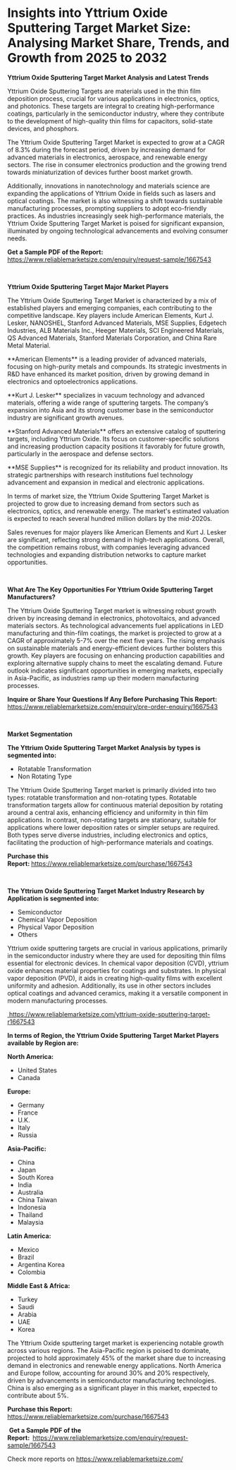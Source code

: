 <p><h1>Insights into Yttrium Oxide Sputtering Target Market Size: Analysing Market Share, Trends, and Growth from 2025 to 2032</h1></p><p><strong>Yttrium Oxide Sputtering Target Market Analysis and Latest Trends</strong></p>
<p><p>Yttrium Oxide Sputtering Targets are materials used in the thin film deposition process, crucial for various applications in electronics, optics, and photonics. These targets are integral to creating high-performance coatings, particularly in the semiconductor industry, where they contribute to the development of high-quality thin films for capacitors, solid-state devices, and phosphors.</p><p>The Yttrium Oxide Sputtering Target Market is expected to grow at a CAGR of 8.3% during the forecast period, driven by increasing demand for advanced materials in electronics, aerospace, and renewable energy sectors. The rise in consumer electronics production and the growing trend towards miniaturization of devices further boost market growth. </p><p>Additionally, innovations in nanotechnology and materials science are expanding the applications of Yttrium Oxide in fields such as lasers and optical coatings. The market is also witnessing a shift towards sustainable manufacturing processes, prompting suppliers to adopt eco-friendly practices. As industries increasingly seek high-performance materials, the Yttrium Oxide Sputtering Target Market is poised for significant expansion, illuminated by ongoing technological advancements and evolving consumer needs.</p></p>
<p><strong>Get a Sample PDF of the Report:&nbsp;</strong> <a href="https://www.reliablemarketsize.com/enquiry/request-sample/1667543?utm_campaign=2995&utm_medium=2&utm_source=Github&utm_content=ia&utm_term=08032025&utm_id=yttrium-oxide-sputtering-target">https://www.reliablemarketsize.com/enquiry/request-sample/1667543</a></p>
<p>&nbsp;</p>
<p><strong>Yttrium Oxide Sputtering Target Major Market Players</strong></p>
<p><p>The Yttrium Oxide Sputtering Target Market is characterized by a mix of established players and emerging companies, each contributing to the competitive landscape. Key players include American Elements, Kurt J. Lesker, NANOSHEL, Stanford Advanced Materials, MSE Supplies, Edgetech Industries, ALB Materials Inc., Heeger Materials, SCI Engineered Materials, QS Advanced Materials, Stanford Materials Corporation, and China Rare Metal Material.</p><p>**American Elements** is a leading provider of advanced materials, focusing on high-purity metals and compounds. Its strategic investments in R&D have enhanced its market position, driven by growing demand in electronics and optoelectronics applications.</p><p>**Kurt J. Lesker** specializes in vacuum technology and advanced materials, offering a wide range of sputtering targets. The company’s expansion into Asia and its strong customer base in the semiconductor industry are significant growth avenues.</p><p>**Stanford Advanced Materials** offers an extensive catalog of sputtering targets, including Yttrium Oxide. Its focus on customer-specific solutions and increasing production capacity positions it favorably for future growth, particularly in the aerospace and defense sectors.</p><p>**MSE Supplies** is recognized for its reliability and product innovation. Its strategic partnerships with research institutions fuel technology advancement and expansion in medical and electronic applications.</p><p>In terms of market size, the Yttrium Oxide Sputtering Target Market is projected to grow due to increasing demand from sectors such as electronics, optics, and renewable energy. The market's estimated valuation is expected to reach several hundred million dollars by the mid-2020s. </p><p>Sales revenues for major players like American Elements and Kurt J. Lesker are significant, reflecting strong demand in high-tech applications. Overall, the competition remains robust, with companies leveraging advanced technologies and expanding distribution networks to capture market opportunities.</p></p>
<p>&nbsp;</p>
<p><strong>What Are The Key Opportunities For Yttrium Oxide Sputtering Target Manufacturers?</strong></p>
<p><p>The Yttrium Oxide Sputtering Target market is witnessing robust growth driven by increasing demand in electronics, photovoltaics, and advanced materials sectors. As technological advancements fuel applications in LED manufacturing and thin-film coatings, the market is projected to grow at a CAGR of approximately 5-7% over the next five years. The rising emphasis on sustainable materials and energy-efficient devices further bolsters this growth. Key players are focusing on enhancing production capabilities and exploring alternative supply chains to meet the escalating demand. Future outlook indicates significant opportunities in emerging markets, especially in Asia-Pacific, as industries ramp up their modern manufacturing processes.</p></p>
<p><strong>Inquire or Share Your Questions If Any Before Purchasing This Report:</strong> <a href="https://www.reliablemarketsize.com/enquiry/pre-order-enquiry/1667543?utm_campaign=2995&utm_medium=2&utm_source=Github&utm_content=ia&utm_term=08032025&utm_id=yttrium-oxide-sputtering-target">https://www.reliablemarketsize.com/enquiry/pre-order-enquiry/1667543</a></p>
<p>&nbsp;</p>
<p><strong>Market Segmentation</strong></p>
<p><strong>The Yttrium Oxide Sputtering Target Market Analysis by types is segmented into:</strong></p>
<p><ul><li>Rotatable Transformation</li><li>Non Rotating Type</li></ul></p>
<p><p>The Yttrium Oxide Sputtering Target market is primarily divided into two types: rotatable transformation and non-rotating types. Rotatable transformation targets allow for continuous material deposition by rotating around a central axis, enhancing efficiency and uniformity in thin film applications. In contrast, non-rotating targets are stationary, suitable for applications where lower deposition rates or simpler setups are required. Both types serve diverse industries, including electronics and optics, facilitating the production of high-performance materials and coatings.</p></p>
<p><strong>Purchase this Report:&nbsp;</strong><a href="https://www.reliablemarketsize.com/purchase/1667543?utm_campaign=2995&utm_medium=2&utm_source=Github&utm_content=ia&utm_term=08032025&utm_id=yttrium-oxide-sputtering-target">https://www.reliablemarketsize.com/purchase/1667543</a></p>
<p>&nbsp;</p>
<p><strong>The Yttrium Oxide Sputtering Target Market Industry Research by Application is segmented into:</strong></p>
<p><ul><li>Semiconductor</li><li>Chemical Vapor Deposition</li><li>Physical Vapor Deposition</li><li>Others</li></ul></p>
<p><p>Yttrium oxide sputtering targets are crucial in various applications, primarily in the semiconductor industry where they are used for depositing thin films essential for electronic devices. In chemical vapor deposition (CVD), yttrium oxide enhances material properties for coatings and substrates. In physical vapor deposition (PVD), it aids in creating high-quality films with excellent uniformity and adhesion. Additionally, its use in other sectors includes optical coatings and advanced ceramics, making it a versatile component in modern manufacturing processes.</p></p>
<p><a href="https://www.reliablemarketsize.com/yttrium-oxide-sputtering-target-r1667543?utm_campaign=2995&utm_medium=2&utm_source=Github&utm_content=ia&utm_term=08032025&utm_id=yttrium-oxide-sputtering-target">&nbsp;https://www.reliablemarketsize.com/yttrium-oxide-sputtering-target-r1667543</a></p>
<p><strong>In terms of Region, the Yttrium Oxide Sputtering Target Market Players available by Region are:</strong></p>
<p>
    <p> <strong> North America: </strong>
        <ul>
            <li>United States</li>
            <li>Canada</li>
        </ul>
        </p> 
    <p> <strong> Europe: </strong>
        <ul>
            <li>Germany</li>
            <li>France</li>
            <li>U.K.</li>
            <li>Italy</li>
            <li>Russia</li>
        </ul>
        </p> 
    <p> <strong> Asia-Pacific: </strong>
        <ul>
            <li>China</li>
            <li>Japan</li>
            <li>South Korea</li>
            <li>India</li>
            <li>Australia</li>
            <li>China Taiwan</li>
            <li>Indonesia</li>
            <li>Thailand</li>
            <li>Malaysia</li>
        </ul>
        </p> 
    <p> <strong> Latin America: </strong>
        <ul>
            <li>Mexico</li>
            <li>Brazil</li>
            <li>Argentina Korea</li>
            <li>Colombia</li>
        </ul>
        </p> 
    <p> <strong> Middle East & Africa: </strong>
        <ul>
            <li>Turkey</li>
            <li>Saudi</li>
            <li>Arabia</li>
            <li>UAE</li>
            <li>Korea</li>
        </ul>
    </p>
    </p>
<p><p>The Yttrium Oxide sputtering target market is experiencing notable growth across various regions. The Asia-Pacific region is poised to dominate, projected to hold approximately 45% of the market share due to increasing demand in electronics and renewable energy applications. North America and Europe follow, accounting for around 30% and 20% respectively, driven by advancements in semiconductor manufacturing technologies. China is also emerging as a significant player in this market, expected to contribute about 5%.</p></p>
<p><strong>Purchase this Report: </strong><a href="https://www.reliablemarketsize.com/purchase/1667543?utm_campaign=2995&utm_medium=2&utm_source=Github&utm_content=ia&utm_term=08032025&utm_id=yttrium-oxide-sputtering-target">https://www.reliablemarketsize.com/purchase/1667543</a></p>
<p>&nbsp;<strong>Get a Sample PDF of the Report:&nbsp;&nbsp;</strong><a href="https://www.reliablemarketsize.com/enquiry/request-sample/1667543?utm_campaign=2995&utm_medium=2&utm_source=Github&utm_content=ia&utm_term=08032025&utm_id=yttrium-oxide-sputtering-target">https://www.reliablemarketsize.com/enquiry/request-sample/1667543</a></p>
<p><strong></strong></p>
<p>Check more reports on <a href="https://www.reliablemarketsize.com/?utm_campaign=2995&utm_medium=2&utm_source=Github&utm_content=ia&utm_term=08032025&utm_id=yttrium-oxide-sputtering-target">https://www.reliablemarketsize.com/</a></p>